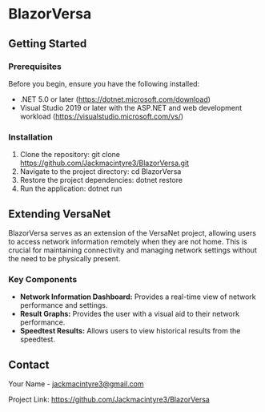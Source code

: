 # BlazorVersa

## Getting Started

### Prerequisites

Before you begin, ensure you have the following installed:
- .NET 5.0 or later (https://dotnet.microsoft.com/download)
- Visual Studio 2019 or later with the ASP.NET and web development workload (https://visualstudio.microsoft.com/vs/)

### Installation

1. Clone the repository:
   git clone https://github.com/Jackmacintyre3/BlazorVersa.git
2. Navigate to the project directory:
   cd BlazorVersa
3. Restore the project dependencies:
   dotnet restore
4. Run the application:
   dotnet run

## Extending VersaNet

BlazorVersa serves as an extension of the VersaNet project, allowing users to access network information remotely when they are not home. This is crucial for maintaining connectivity and managing network settings without the need to be physically present.

### Key Components

- **Network Information Dashboard:** Provides a real-time view of network performance and settings.
- **Result Graphs:** Provides the user with a visual aid to their network performance.
- **Speedtest Results:** Allows users to view historical results from the speedtest.

## Contact

Your Name - jackmacintyre3@gmail.com

Project Link: https://github.com/Jackmacintyre3/BlazorVersa
